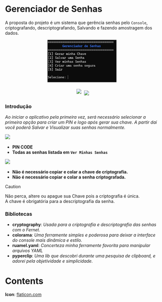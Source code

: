 Gerenciador de Senhas
=====================

A proposta do projeto é um sistema que gerência senhas pelo `Console`, criptografando, descriptografando, Salvando e fazendo amostragem dos dados.

<p align="center" width="100%">
    <img width="45%" src="https://github.com/Ruan-Roella/password_manager/blob/main/image/console_image.png">
</p>

<p align="center" width="100%">
    <img width="10%" style="padding: 5px" src="https://img.shields.io/badge/Versão-3.0.0-blue">
    <a href="https://github.com/Ruan-Roella/password_manager/releases/tag/Console">
        <img src="https://img.shields.io/badge/Download-3.0.0-green.svg">
    </a>

</p>

### Introdução
_Ao iniciar o aplicativo pela primeira vez, será necessário selecionar a primeira opção para criar um PIN e logo após gerar sua chave. A partir dai você poderá Salvar e Visualizar suas senhas normalmente._

<img src=" https://img.shields.io/badge/Adicionados-4BB543" />

- **PIN CODE**
- **Todas as senhas listada em `Ver Minhas Senhas`**


<img src=" https://img.shields.io/badge/Removidos-BB2124" />

- **Não é necessário copiar e colar a chave de criptografia.**
- **Não é necessário copiar e colar a senha criptografada.**

> [!CAUTION]
> Não perca, altere ou apague sua Chave pois a criptografia é única.<br/>A chave é obrigatória para a descriptografia da senha.


### Bibliotecas
- **cryptography**: _Usada para a criptografia e descriptografia das senhas com o Fernet._
- **colorama**: _Uma ferramente simples e poderosa para deixar a interface do console mais dinâmica e estilo._
- **ruamel.yaml**: _Concerteza minha ferramente favorita para manipular arquivos YAML_
- **pyperclip**: _Uma lib que descobri durante uma pesquisa de clipboard, e adorei pela objetividade e simplicidade._


Contents
========
**Icon**: <a href="https://www.flaticon.com/free-icon/password-manager_15096949?term=password+manager&page=1&position=4&origin=tag&related_id=15096949"> flaticon.com</a>
